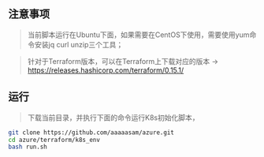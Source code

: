## 注意事项

> 当前脚本运行在Ubuntu下面，如果需要在CentOS下使用，需要使用yum命令安装jq curl unzip三个工具；

> 针对于Terraform版本，可以在Terraform上下载对应的版本 -> https://releases.hashicorp.com/terraform/0.15.1/

## 运行
> 下载当前目录，并执行下面的命令运行K8s初始化脚本，
```bash
git clone https://github.com/aaaaasam/azure.git
cd azure/terraform/k8s_env
bash run.sh
```

